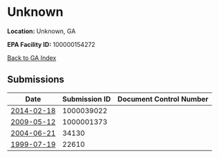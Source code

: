 # Unknown

**Location:** Unknown, GA

**EPA Facility ID:** 100000154272

[Back to GA Index](../../index.md)

## Submissions

| Date | Submission ID | Document Control Number |
|------|--------------|-------------------------|
| [2014-02-18](submissions/1000039022.md) | 1000039022 |  |
| [2009-05-12](submissions/1000001373.md) | 1000001373 |  |
| [2004-06-21](submissions/34130.md) | 34130 |  |
| [1999-07-19](submissions/22610.md) | 22610 |  |
